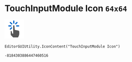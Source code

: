 # TouchInputModule Icon `64x64`
<img src="/img/TouchInputModule%20Icon.png" width=64 height=64>

``` CSharp
EditorGUIUtility.IconContent("TouchInputModule Icon")
```
```
-8184303886447460516
```
